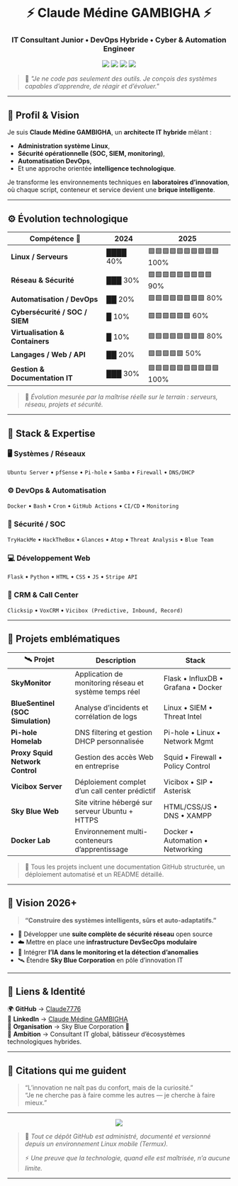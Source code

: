 <!--───────────────────────────────────────────────────────────────-->
<h1 align="center">⚡ Claude Médine GAMBIGHA ⚡</h1>
<h3 align="center">IT Consultant Junior • DevOps Hybride • Cyber & Automation Engineer</h3>
<p align="center">
  <img src="https://img.shields.io/badge/Linux%20Expert-🧠-brightgreen?style=flat-square"/>
  <img src="https://img.shields.io/badge/DevOps-Docker%20|%20Automation-blue?style=flat-square"/>
  <img src="https://img.shields.io/badge/Security-Blue%20Team%20%7C%20SOC%20Ops-red?style=flat-square"/>
  <img src="https://img.shields.io/badge/Innovation-Sky%20Blue%20Corporation-%2300BFFF?style=flat-square"/>
</p>
<!--───────────────────────────────────────────────────────────────-->

> 💬 *"Je ne code pas seulement des outils. Je conçois des systèmes capables d’apprendre, de réagir et d’évoluer."*  

---

## 🧠 Profil & Vision

Je suis **Claude Médine GAMBIGHA**, un **architecte IT hybride** mêlant :
- **Administration système Linux**,  
- **Sécurité opérationnelle (SOC, SIEM, monitoring)**,  
- **Automatisation DevOps**,  
- Et une approche orientée **intelligence technologique**.

Je transforme les environnements techniques en **laboratoires d’innovation**, où chaque script, conteneur et service devient une **brique intelligente**.

---

## ⚙️ Évolution technologique

| Compétence 🧩 | 2024 | 2025 |
|---------------|-------|------|
| **Linux / Serveurs** | ████ 40% | 🟩🟩🟩🟩🟩🟩🟩🟩🟩🟩 100% |
| **Réseau & Sécurité** | ███ 30% | 🟩🟩🟩🟩🟩🟩🟩🟩🟩 90% |
| **Automatisation / DevOps** | ██ 20% | 🟩🟩🟩🟩🟩🟩🟩🟩 80% |
| **Cybersécurité / SOC / SIEM** | █ 10% | 🟩🟩🟩🟩🟩🟩 60% |
| **Virtualisation & Containers** | █ 10% | 🟩🟩🟩🟩🟩🟩🟩🟩 80% |
| **Langages / Web / API** | ██ 20% | 🟩🟩🟩🟩🟩 50% |
| **Gestion & Documentation IT** | ███ 30% | 🟩🟩🟩🟩🟩🟩🟩🟩🟩🟩 100% |

> 🎯 *Évolution mesurée par la maîtrise réelle sur le terrain : serveurs, réseau, projets et sécurité.*

---

## 🧩 Stack & Expertise

### 🖥️ Systèmes / Réseaux
`Ubuntu Server` • `pfSense` • `Pi-hole` • `Samba` • `Firewall` • `DNS/DHCP`

### ⚙️ DevOps & Automatisation
`Docker` • `Bash` • `Cron` • `GitHub Actions` • `CI/CD` • `Monitoring`  

### 🧠 Sécurité / SOC
`TryHackMe` • `HackTheBox` • `Glances` • `Atop` • `Threat Analysis` • `Blue Team`  

### 💻 Développement Web
`Flask` • `Python` • `HTML` • `CSS` • `JS` • `Stripe API`  

### 📡 CRM & Call Center
`Clicksip` • `VoxCRM` • `Vicibox (Predictive, Inbound, Record)`  

---

## 🚀 Projets emblématiques

| 🛰 Projet | Description | Stack |
|-----------|-------------|--------|
| **SkyMonitor** | Application de monitoring réseau et système temps réel | Flask • InfluxDB • Grafana • Docker |
| **BlueSentinel (SOC Simulation)** | Analyse d’incidents et corrélation de logs | Linux • SIEM • Threat Intel |
| **Pi-hole Homelab** | DNS filtering et gestion DHCP personnalisée | Pi-hole • Linux • Network Mgmt |
| **Proxy Squid Network Control** | Gestion des accès Web en entreprise | Squid • Firewall • Policy Control |
| **Vicibox Server** | Déploiement complet d’un call center prédictif | Vicibox • SIP • Asterisk |
| **Sky Blue Web** | Site vitrine hébergé sur serveur Ubuntu + HTTPS | HTML/CSS/JS • DNS • XAMPP |
| **Docker Lab** | Environnement multi-conteneurs d’apprentissage | Docker • Automation • Networking |

> 📘 Tous les projets incluent une documentation GitHub structurée, un déploiement automatisé et un README détaillé.

---

## 🌌 Vision 2026+

> **“Construire des systèmes intelligents, sûrs et auto-adaptatifs.”**

- 🔐 Développer une **suite complète de sécurité réseau** open source  
- ☁️ Mettre en place une **infrastructure DevSecOps modulaire**  
- 🤖 Intégrer **l’IA dans le monitoring et la détection d’anomalies**  
- 🛰️ Étendre **Sky Blue Corporation** en pôle d’innovation IT  

---

## 🧾 Liens & Identité

🌍 **GitHub** → [Claude7776](https://github.com/Claude7776)  
💼 **LinkedIn** → [Claude Médine GAMBIGHA](https://www.linkedin.com/in/claude-m%C3%A9dine-gambigha%F0%9F%91%BE%E2%9A%99%EF%B8%8F-5434b4332/)  
🏢 **Organisation** → Sky Blue Corporation 🩵  
📡 **Ambition** → Consultant IT global, bâtisseur d’écosystèmes technologiques hybrides.  

---

## 💬 Citations qui me guident

> “L’innovation ne naît pas du confort, mais de la curiosité.”  
> “Je ne cherche pas à faire comme les autres — je cherche à faire mieux.”  

---

<p align="center">
  <img src="https://img.shields.io/badge/Built%20with-Linux%20%7C%20Coffee%20%7C%20Passion-orange?style=for-the-badge"/>
</p>

> 🧠 *Tout ce dépôt GitHub est administré, documenté et versionné depuis un environnement Linux mobile (Termux).*
>  
> ⚡ *Une preuve que la technologie, quand elle est maîtrisée, n’a aucune limite.*

---
